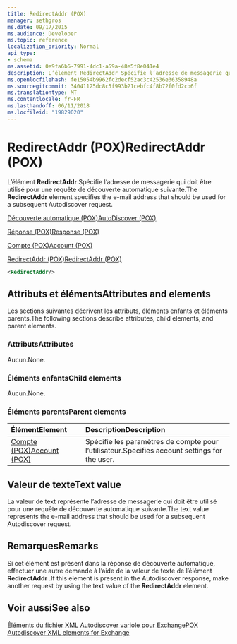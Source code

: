 ```yaml
---
title: RedirectAddr (POX)
manager: sethgros
ms.date: 09/17/2015
ms.audience: Developer
ms.topic: reference
localization_priority: Normal
api_type:
- schema
ms.assetid: 0e9fa6b6-7991-4dc1-a59a-48e5f8e041e4
description: L’élément RedirectAddr Spécifie l’adresse de messagerie qui doit être utilisé pour une requête de découverte automatique suivante.
ms.openlocfilehash: fe15054b9962fc2decf52ac3c42536e36358948a
ms.sourcegitcommit: 34041125dc8c5f993b21cebfc4f8b72f0fd2cb6f
ms.translationtype: MT
ms.contentlocale: fr-FR
ms.lasthandoff: 06/11/2018
ms.locfileid: "19829020"
---
```

# <a name="redirectaddr-pox"></a><span data-ttu-id="381bd-103">RedirectAddr (POX)</span><span class="sxs-lookup"><span data-stu-id="381bd-103">RedirectAddr (POX)</span></span>

<span data-ttu-id="381bd-104">L’élément **RedirectAddr** Spécifie l’adresse de messagerie qui doit être utilisé pour une requête de découverte automatique suivante.</span><span class="sxs-lookup"><span data-stu-id="381bd-104">The **RedirectAddr** element specifies the e-mail address that should be used for a subsequent Autodiscover request.</span></span> 
  
[<span data-ttu-id="381bd-105">Découverte automatique (POX)</span><span class="sxs-lookup"><span data-stu-id="381bd-105">AutoDiscover (POX)</span></span>](autodiscover-pox.md)
  
[<span data-ttu-id="381bd-106">Réponse (POX)</span><span class="sxs-lookup"><span data-stu-id="381bd-106">Response (POX)</span></span>](response-pox.md)
  
[<span data-ttu-id="381bd-107">Compte (POX)</span><span class="sxs-lookup"><span data-stu-id="381bd-107">Account (POX)</span></span>](account-pox.md)
  
[<span data-ttu-id="381bd-108">RedirectAddr (POX)</span><span class="sxs-lookup"><span data-stu-id="381bd-108">RedirectAddr (POX)</span></span>](redirectaddr-pox.md)
  
```xml
<RedirectAddr/>
```

## <a name="attributes-and-elements"></a><span data-ttu-id="381bd-109">Attributs et éléments</span><span class="sxs-lookup"><span data-stu-id="381bd-109">Attributes and elements</span></span>

<span data-ttu-id="381bd-110">Les sections suivantes décrivent les attributs, éléments enfants et éléments parents.</span><span class="sxs-lookup"><span data-stu-id="381bd-110">The following sections describe attributes, child elements, and parent elements.</span></span>
  
### <a name="attributes"></a><span data-ttu-id="381bd-111">Attributs</span><span class="sxs-lookup"><span data-stu-id="381bd-111">Attributes</span></span>

<span data-ttu-id="381bd-112">Aucun.</span><span class="sxs-lookup"><span data-stu-id="381bd-112">None.</span></span>
  
### <a name="child-elements"></a><span data-ttu-id="381bd-113">Éléments enfants</span><span class="sxs-lookup"><span data-stu-id="381bd-113">Child elements</span></span>

<span data-ttu-id="381bd-114">Aucun.</span><span class="sxs-lookup"><span data-stu-id="381bd-114">None.</span></span>
  
### <a name="parent-elements"></a><span data-ttu-id="381bd-115">Éléments parents</span><span class="sxs-lookup"><span data-stu-id="381bd-115">Parent elements</span></span>

|<span data-ttu-id="381bd-116">**Élément**</span><span class="sxs-lookup"><span data-stu-id="381bd-116">**Element**</span></span>|<span data-ttu-id="381bd-117">**Description**</span><span class="sxs-lookup"><span data-stu-id="381bd-117">**Description**</span></span>|
|:-----|:-----|
|[<span data-ttu-id="381bd-118">Compte (POX)</span><span class="sxs-lookup"><span data-stu-id="381bd-118">Account (POX)</span></span>](account-pox.md) <br/> |<span data-ttu-id="381bd-119">Spécifie les paramètres de compte pour l’utilisateur.</span><span class="sxs-lookup"><span data-stu-id="381bd-119">Specifies account settings for the user.</span></span>  <br/> |
   
## <a name="text-value"></a><span data-ttu-id="381bd-120">Valeur de texte</span><span class="sxs-lookup"><span data-stu-id="381bd-120">Text value</span></span>

<span data-ttu-id="381bd-121">La valeur de text représente l’adresse de messagerie qui doit être utilisé pour une requête de découverte automatique suivante.</span><span class="sxs-lookup"><span data-stu-id="381bd-121">The text value represents the e-mail address that should be used for a subsequent Autodiscover request.</span></span>
  
## <a name="remarks"></a><span data-ttu-id="381bd-122">Remarques</span><span class="sxs-lookup"><span data-stu-id="381bd-122">Remarks</span></span>

<span data-ttu-id="381bd-123">Si cet élément est présent dans la réponse de découverte automatique, effectuer une autre demande à l’aide de la valeur de texte de l’élément **RedirectAddr** .</span><span class="sxs-lookup"><span data-stu-id="381bd-123">If this element is present in the Autodiscover response, make another request by using the text value of the **RedirectAddr** element.</span></span> 
  
## <a name="see-also"></a><span data-ttu-id="381bd-124">Voir aussi</span><span class="sxs-lookup"><span data-stu-id="381bd-124">See also</span></span>



[<span data-ttu-id="381bd-125">Éléments du fichier XML Autodiscover variole pour Exchange</span><span class="sxs-lookup"><span data-stu-id="381bd-125">POX Autodiscover XML elements for Exchange</span></span>](pox-autodiscover-xml-elements-for-exchange.md)

